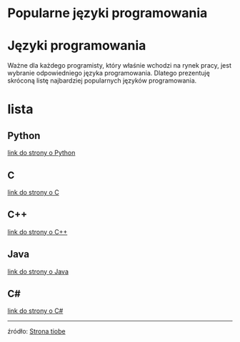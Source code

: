 
Popularne języki programowania
==============================

# Języki programowania


Ważne dla każdego programisty, który właśnie wchodzi na rynek pracy, jest wybranie odpowiedniego języka programowania. Dlatego prezentuję skróconą listę najbardziej popularnych języków programowania.
# lista

## Python
  
[link do strony o Python](https://en.wikipedia.org/wiki/Python_(programming_language))
## C
  
[link do strony o C](https://en.wikipedia.org/wiki/C_(programming_language))
## C++
  
[link do strony o C++](https://en.wikipedia.org/wiki/C++)
## Java
  
[link do strony o Java](https://en.wikipedia.org/wiki/Java_(programming_language))
## C#
  
[link do strony o C#](https://en.wikipedia.org/wiki/C_Sharp_(programming_language))

---

źródło: [Strona tiobe](https://www.tiobe.com/tiobe-index/)
